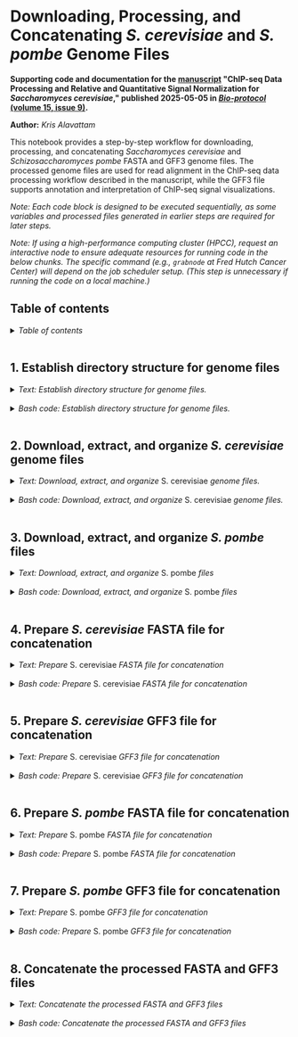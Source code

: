 
Downloading, Processing, and Concatenating *S. cerevisiae* and *S. pombe* Genome Files
======================================================================================

**Supporting code and documentation for the [manuscript](./docs/protocol_chipseq_signal_norm.pdf) "ChIP-seq Data Processing and Relative and Quantitative Signal Normalization for *Saccharomyces cerevisiae*," published 2025-05-05 in [*Bio-protocol* (volume 15, issue 9)](https://bio-protocol.org/en/archive?vol=15&issid=1370).**

**Author:** *Kris Alavattam*

This notebook provides a step-by-step workflow for downloading, processing, and concatenating *Saccharomyces cerevisiae* and *Schizosaccharomyces pombe* FASTA and GFF3 genome files. The processed genome files are used for read alignment in the ChIP-seq data processing workflow described in the manuscript, while the GFF3 file supports annotation and interpretation of ChIP-seq signal visualizations.

*Note: Each code block is designed to be executed sequentially, as some variables and processed files generated in earlier steps are required for later steps.*

*Note: If using a high-performance computing cluster (HPCC), request an interactive node to ensure adequate resources for running code in the below chunks. The specific command (e.g., `grabnode` at Fred Hutch Cancer Center) will depend on the job scheduler setup. (This step is unnecessary if running the code on a local machine.)*

## Table of contents
<details>
<summary><i>Table of contents</i></summary>
<br />
<!-- MarkdownTOC -->

1. [1. Establish directory structure for genome files](#1-establish-directory-structure-for-genome-files)
1. [2. Download, extract, and organize *S. cerevisiae* genome files](#2-download-extract-and-organize-s-cerevisiae-genome-files)
1. [3. Download, extract, and organize *S. pombe* files](#3-download-extract-and-organize-s-pombe-files)
1. [4. Prepare *S. cerevisiae* FASTA file for concatenation](#4-prepare-s-cerevisiae-fasta-file-for-concatenation)
1. [5. Prepare *S. cerevisiae* GFF3 file for concatenation](#5-prepare-s-cerevisiae-gff3-file-for-concatenation)
1. [6. Prepare *S. pombe* FASTA file for concatenation](#6-prepare-s-pombe-fasta-file-for-concatenation)
1. [7. Prepare *S. pombe* GFF3 file for concatenation](#7-prepare-s-pombe-gff3-file-for-concatenation)
1. [8. Concatenate the processed FASTA and GFF3 files](#8-concatenate-the-processed-fasta-and-gff3-files)

<!-- /MarkdownTOC -->
</details>
<br />

<a id="1-establish-directory-structure-for-genome-files"></a>
## 1. Establish directory structure for genome files
<details>
<summary><i>Text: Establish directory structure for genome files.</i></summary>
<br />

This step sets up the directory structure for organizing *S. cerevisiae* and *S. pombe* genome files. Separate subdirectories are created for `raw` and processed (`proc`) FASTA and GFF3 files, along with a directory for concatenated genome files (`concat`). A temporary directory (`tmp`) is also included for intermediate processing steps.
</details>
<br />

<details>
<summary><i>Bash code: Establish directory structure for genome files.</i></summary>

```bash
#!/bin/bash

#  Optional: Request an interactive node
# grabnode  ## Uncomment to request 1 core, 20 GB memory, 1 day, no GPU ##

#  Define path variables
dir_bas="${HOME}/repos"  ## WARNING: Change as needed ##
dir_rep="${dir_bas}/protocol_chipseq_signal_norm"
dir_dat="${dir_rep}/data"
dir_gen="${dir_dat}/genomes"

# shellcheck disable=SC2086
{
    #  Create subdirectories for storing FASTA and GFF3 files
    mkdir -p ${dir_gen}/{cerevisiae,pombe}/{fasta,gff3}/{raw,proc}
    mkdir -p ${dir_gen}/concat/{fasta,gff3}/proc

    #  Create a temporary directory for intermediate files
    mkdir -p ${dir_gen}/cerevisiae/tmp
}
```
</details>
<br />

<a id="2-download-extract-and-organize-s-cerevisiae-genome-files"></a>
## 2. Download, extract, and organize *S. cerevisiae* genome files
<details>
<summary><i>Text: Download, extract, and organize </i>S. cerevisiae<i> genome files.</i></summary>
<br />

This step downloads the *S. cerevisiae* genome and annotation files from the [Saccharomyces Genome Database (SGD)](https://www.yeastgenome.org/). The genome files are provided as a compressed tarball&mdash;a compressed archive (`.tgz`) containing multiple related files (more information [here](https://en.wikipedia.org/wiki/Tar_(computing))). After downloading, the tarball is extracted in the temporary directory, `tmp`. The FASTA and GFF3 files are then moved to their respective `raw` data directories for further processing. To conserve space, `tmp` is removed after extraction.
</details>
<br />

<details>
<summary><i>Bash code: Download, extract, and organize </i>S. cerevisiae<i> genome files.</i></summary>

```bash
#  Define S. cerevisiae URL, tarball, and file names
lnk_sc_fa_1="http://sgd-archive.yeastgenome.org/sequence"
lnk_sc_fa_2="S288C_reference/genome_releases"
tarball="S288C_reference_genome_R64-5-1_20240529.tgz"
fil_sc_fa="S288C_reference_sequence_R64-5-1_20240529"
unpack="${fil_sc_fa/sequence/genome}"
fil_sc_g3="saccharomyces_cerevisiae_R64-5-1_20240529.gff.gz"

#  Download the tarball to the S. cerevisiae directory
curl \
    -o "${dir_gen}/cerevisiae/${tarball}" \
    "${lnk_sc_fa_1}/${lnk_sc_fa_2}/${tarball}"

#  Unpack the tarball in the temporary directory
tar \
    -xzf "${dir_gen}/cerevisiae/${tarball}" \
    -C "${dir_gen}/cerevisiae/tmp"

#  Move the FASTA and GFF3 files to corresponding raw directories
mv \
    "${dir_gen}/cerevisiae/tmp/${unpack}/${fil_sc_fa}.fsa.gz" \
    "${dir_gen}/cerevisiae/fasta/raw/"

mv \
    "${dir_gen}/cerevisiae/tmp/${unpack}/${fil_sc_g3}" \
    "${dir_gen}/cerevisiae/gff3/raw/"

#  Clean up the temporary directory (but retain the original tarball)
rm -rf "${dir_gen}/cerevisiae/tmp"
```
</details>
<br />

<a id="3-download-extract-and-organize-s-pombe-files"></a>
## 3. Download, extract, and organize *S. pombe* files
<details>
<summary><i>Text: Download, extract, and organize </i>S. pombe<i> files</i></summary>
<br />

This step downloads the *S. pombe* genome and annotation files from [Pombase](https://www.pombase.org/). Unlike *S. cerevisiae*, these files are available individually, so they are downloaded directly as compressed FASTA and GFF3 files. The downloaded files are stored in their respective `raw` data directories for further processing.
</details>
<br />

<details>
<summary><i>Bash code: Download, extract, and organize </i>S. pombe<i> files</i></summary>

```bash
#  Define the S. pombe URL and file names
lnk_sp_1="https://www.pombase.org/data"
lnk_sp_2="releases/pombase-2024-11-01"
fil_sp_fa="Schizosaccharomyces_pombe_all_chromosomes.fa.gz"
fil_sp_g3="Schizosaccharomyces_pombe_all_chromosomes.gff3.gz"

#  Download and store the S. pombe FASTA file
curl \
    -o "${dir_gen}/pombe/fasta/raw/${fil_sp_fa}" \
    "${lnk_sp_1}/${lnk_sp_2}/fasta/chromosomes/${fil_sp_fa}"

#  Download and store the S. pombe GFF3 file
curl "${lnk_sp_1}/${lnk_sp_2}/gff/${fil_sp_g3%.gz}" \
    | gzip \
        > "${dir_gen}/pombe/gff3/raw/${fil_sp_g3}"
```
</details>
<br />

<a id="4-prepare-s-cerevisiae-fasta-file-for-concatenation"></a>
## 4. Prepare *S. cerevisiae* FASTA file for concatenation
<details>
<summary><i>Text: Prepare </i>S. cerevisiae<i> FASTA file for concatenation</i></summary>
<br />

This step processes the *S. cerevisiae* FASTA file to standardize chromosome names and simplify headers for downstream analysis. The script removes unnecessary prefixes (e.g., "chr"), renames the mitochondrial chromosome to "Mito," and retains only relevant sequence information. The processed FASTA file is then compressed and stored in the designated directory for further use in genome concatenation.
</details>
<br />

<details>
<summary><i>Bash code: Prepare </i>S. cerevisiae<i> FASTA file for concatenation</i></summary>

```bash
#  Define directories and file names for raw and processed FASTA files
dir_sc_fa_un="${dir_gen}/cerevisiae/fasta/raw"
dir_sc_fa_pr="${dir_gen}/cerevisiae/fasta/proc"
fil_sc_fa_un="S288C_reference_sequence_R64-5-1_20240529.fsa.gz"
fil_sc_fa_pr="S288C_R64-5-1_proc.fasta.gz"

#  Process raw S. cerevisiae FASTA file
zcat "${dir_sc_fa_un}/${fil_sc_fa_un}" \
    | awk '
        #  Set input field separator (FS) to either "chromosome=" or
        #+ "location=", and no output field separator (OFS)
        BEGIN { FS="chromosome=|location="; OFS="" }

        #  Do main processing
        {
            #  Find header lines, which start with ">", and process them
            if ($0 ~ /^>/) {
                if ($2 ~ /mitochondrion/) {
                    #  Rename mitochondrial chromosome
                    print ">Mito"
                } else {
                    #  Extract chromosome names, printing them without "chr"
                    #+ prefixes
                    split($2, nam_chr, "]")
                    print ">" nam_chr[1]
                }
            } else {
                # Print sequence lines as they are
                print $0
            }
        }
    ' \
    | gzip \
        > "${dir_sc_fa_pr}/${fil_sc_fa_pr}"
```
</details>
<br />

<a id="5-prepare-s-cerevisiae-gff3-file-for-concatenation"></a>
## 5. Prepare *S. cerevisiae* GFF3 file for concatenation
<details>
<summary><i>Text: Prepare </i>S. cerevisiae<i> GFF3 file for concatenation</i></summary>
<br />

This step processes the *S. cerevisiae* GFF3 file to standardize chromosome names and convert systematic gene names to standard names to improve readability. The [AWK](https://en.wikipedia.org/wiki/AWK) scripting removes unnecessary prefixes (e.g., "chr"), renames "mt" to "Mito," and decodes URL-encoded characters and HTML entities. Additionally, it ensures that gene and ARS names follow standard conventions for increased legibility in downstream analysis and visualization. The processed GFF3 file is then compressed and stored for later use in genome concatenation.
</details>
<br />

<details>
<summary><i>Bash code: Prepare </i>S. cerevisiae<i> GFF3 file for concatenation</i></summary>

```bash
#  Define directories and file names for raw and processed S. cerevisiae GFF3
#+ files
dir_sc_g3_un="${dir_gen}/cerevisiae/gff3/raw"
dir_sc_g3_pr="${dir_gen}/cerevisiae/gff3/proc"
fil_sc_g3_un="saccharomyces_cerevisiae_R64-5-1_20240529.gff.gz"
fil_sc_g3_pr="S288C_R64-5-1_proc.gff3.gz"
fil_sc_g3_re="S288C_R64-5-1_proc_readable.gff3.gz"

#  Process raw S. cerevisiae GFF3 file
zcat "${dir_sc_g3_un}/${fil_sc_g3_un}" \
    | awk -F "\t" '
        #  Set in- and output field separators to tabs ("\t")
        BEGIN { OFS = FS; skip = 0 }

        #  Do main processing
        {
            #  Skip "###" line and all lines after it
            if ($0 ~ /^###/) { skip = 1 }
            if (skip == 1) { next }

            #  In column 1 ($1), remove "chr" prefix and rename "mt" to "Mito"
            gsub(/^chr/, "", $1)
            gsub(/^mt/, "Mito", $1)

            #  Convert URL-encoded characters in $9
            gsub(/%20/, " ", $9)
            gsub(/%2C/, ",", $9)
            gsub(/%3B/, ",", $9)
            gsub(/%28/, "(", $9)
            gsub(/%29/, ")", $9)

            #  Convert HTML entities in $9
            gsub(/&#946/, "beta", $9)
            gsub(/&#8242/, " prime", $9)

            #  Convert literal percent symbol to word "percent"
            gsub(/%/, " percent", $9)

            #  In $7, convert "0" to "."
            if ($7 == "0") { $7 = "." }

            print $0
        }
    ' \
    | gzip \
        > "${dir_sc_g3_pr}/${fil_sc_g3_pr}"

#  Process GFF3 file for readability by modifying gene and ARS names
zcat "${dir_sc_g3_pr}/${fil_sc_g3_pr}" \
    | awk '
        BEGIN { FS = OFS = "\t" }

        #  Skip lines starting with a hash, as these are headers or comments
        $1 ~ /^#/ { print; next }

        #  Process lines where column 3 ($3) matches gene-related features
        $3 ~ /^(\
            blocked_reading_frame|gene|ncRNA_gene|\
            pseudogene|rRNA_gene|snRNA_gene|\
            snoRNA_gene|tRNA_gene|telomerase_RNA_gene\
        )$/ {
            #  If a "gene=" field exists in $9, extract the gene name
            if (match($9, /gene=[^;]+/)) {
                nam_gen = substr($9, RSTART + 5, RLENGTH - 5)
                
                #  Replace the "Name=" field in $9 with the extracted gene
                #+ name
                sub(/Name=[^;]+/, "Name=" nam_gen, $9)
            }
        }

        #  Process lines where $3 is "ARS"
        $3 == "ARS" {
            #  If an "Alias=" field exists in $9, extract the alias name
            if (match($9, /Alias=[^;]+/)) {
                nam_als = substr($9, RSTART + 6, RLENGTH - 6)

                #  Replace the "Name=" field in $9 with the extracted alias
                #+ name
                sub(/Name=[^;]+/, "Name=" nam_als, $9)
            }
        }

        #  Print all lines; modified lines are printed after processing
        { print }
    ' \
    | gzip \
        > "${dir_sc_g3_pr}/${fil_sc_g3_re}"
```
</details>
<br />

<a id="6-prepare-s-pombe-fasta-file-for-concatenation"></a>
## 6. Prepare *S. pombe* FASTA file for concatenation
<details>
<summary><i>Text: Prepare </i>S. pombe<i> FASTA file for concatenation</i></summary>
<br />

This step standardizes *S. pombe* chromosome names by prefixing them with "SP_" and simplifying longer names. These modifications ensure that *S. pombe* alignments are distinguishable from *S. cerevisiae* alignments after Bowtie2 mapping&mdash;which is essential for computing spike-in scaling factors.
</details>
<br />

<details>
<summary><i>Bash code: Prepare </i>S. pombe<i> FASTA file for concatenation</i></summary>

```bash
#  Define directories and file names for raw and processed S. pombe FASTA files
dir_sp_fa_un="${dir_gen}/pombe/fasta/raw"
dir_sp_fa_pr="${dir_gen}/pombe/fasta/proc"
fil_sp_fa_un="Schizosaccharomyces_pombe_all_chromosomes.fa.gz"
fil_sp_fa_pr="972h-_2024-11-01_proc.fasta.gz"

#  Prepend substring "SP_" to chromosome names and simplify long chromosome/DNA
#+ names
zcat "${dir_sp_fa_un}/${fil_sp_fa_un}" \
    | sed -r '
        s/^>chr_II_telomeric_gap\ .*$/>SP_II_TG/g;
        s/^>I\ .*$/>SP_I/g;
        s/^>II\ .*$/>SP_II/g;
        s/^>III\ .*$/>SP_III/g;
        s/^>mating_type_region\ .*$/>SP_MTR/g;
        s/^>mitochondrial\ .*$/>SP_Mito/g
    ' \
    | gzip \
        > "${dir_sp_fa_pr}/${fil_sp_fa_pr}"
```
</details>
<br />

<a id="7-prepare-s-pombe-gff3-file-for-concatenation"></a>
## 7. Prepare *S. pombe* GFF3 file for concatenation
<details>
<summary><i>Text: Prepare </i>S. pombe<i> GFF3 file for concatenation</i></summary>
<br />

This step processes the *S. pombe* GFF3 file by standardizing chromosome names, prefixing them with "SP_" to distinguish them from *S. cerevisiae* chromosomes, and simplifying chromosome and DNA region names. These modifications ensure consistency with the processed FASTA file and facilitate downstream parsing and annotation.
</details>
<br />

<details>
<summary><i>Bash code: Prepare </i>S. pombe<i> GFF3 file for concatenation</i></summary>

```bash
#  Define directories and file names for raw and processed S. pombe GFF3 files
dir_sp_g3_un="${dir_gen}/pombe/gff3/raw"
dir_sp_g3_pr="${dir_gen}/pombe/gff3/proc"
fil_sp_g3_un="Schizosaccharomyces_pombe_all_chromosomes.gff3.gz"
fil_sp_g3_pr="972h-_2024-11-01_proc.gff3.gz"

#  Prepend substring "SP_" to chromosome names and simplify long chromosome/DNA
#+ names
zcat "${dir_sp_g3_un}/${fil_sp_g3_un}" \
    | sed '
        s/^chr_II_telomeric_gap/SP_II_TG/g;
        s/^I/SP_I/g;
        s/^II/SP_II/g;
        s/^III/SP_III/g;
        s/^mating_type_region/SP_MTR/g;
        s/^mitochondrial/SP_Mito/g
    ' \
    | gzip \
        > "${dir_sp_g3_pr}/${fil_sp_g3_pr}"
```
</details>
<br />

<a id="8-concatenate-the-processed-fasta-and-gff3-files"></a>
## 8. Concatenate the processed FASTA and GFF3 files
<details>
<summary><i>Text: Concatenate the processed FASTA and GFF3 files</i></summary>
<br />

This final step concatenates the processed *S. cerevisiae* and *S. pombe* FASTA and GFF3 files into unified files for downstream data processing and analyses. The concatenated FASTA file supports Bowtie2 index generation, alignment, and IGV visualization, while the combined GFF3 file provides consistent, interpretable genome annotations for IGV.
</details>
<br />

<details>
<summary><i>Bash code: Concatenate the processed FASTA and GFF3 files</i></summary>

```bash
#  Define variables for processed input and output FASTA and GFF3 files
sc="S288C_R64-5-1_proc"
sc_fa="${sc}.fasta.gz"
sc_g3="${sc}.gff3.gz"
sc_re="${sc}_readable.gff3.gz"

sp="972h-_2024-11-01_proc"
sp_fa="${sp}.fasta.gz"
sp_g3="${sp}.gff3.gz"
sp_re="${sp_g3}"

cc="sc_sp_proc"
cc_fa="${cc}.fasta.gz"
cc_g3="${cc}.gff3.gz"
cc_re="${cc}_readable.gff3.gz"

#  Concatenate processed FASTA files for S. cerevisiae and S. pombe
cat \
    "${dir_gen}/cerevisiae/fasta/proc/${sc_fa}" \
    "${dir_gen}/pombe/fasta/proc/${sp_fa}" \
        > "${dir_gen}/concat/fasta/proc/${cc_fa}"

#  Create uncompressed version of concatenated FASTA file for use in Bowtie2
#+ index generation
gunzip -c "${dir_gen}/concat/fasta/proc/${cc_fa}" \
    > "${dir_gen}/concat/fasta/proc/${cc_fa%.gz}"

#  Concatenate processed GFF3 files for S. cerevisiae and S. pombe
cat \
    "${dir_gen}/cerevisiae/gff3/proc/${sc_g3}" \
    "${dir_gen}/pombe/gff3/proc/${sp_g3}" \
        > "${dir_gen}/concat/gff3/proc/${cc_g3}"

#  Concatenate processed, easier-to-read GFF3 files
cat \
    "${dir_gen}/cerevisiae/gff3/proc/${sc_re}" \
    "${dir_gen}/pombe/gff3/proc/${sp_re}" \
        > "${dir_gen}/concat/gff3/proc/${cc_re}"
```
</details>
<br />
